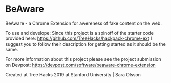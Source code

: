 # BeAware
BeAware - a Chrome Extension for awereness of fake content on the web.

To use and develope: Since this project is a spinoff of the starter code provided here:
https://github.com/TreeHacks/hackpack-chrome-ext
I suggest you to follow their description for getting started as it should be the same. 

For more information about this project please see the project submission on Devpost:
https://devpost.com/software/beaware-chrome-extension

Created at Tree Hacks 2019 at Stanford University | Sara Olsson
